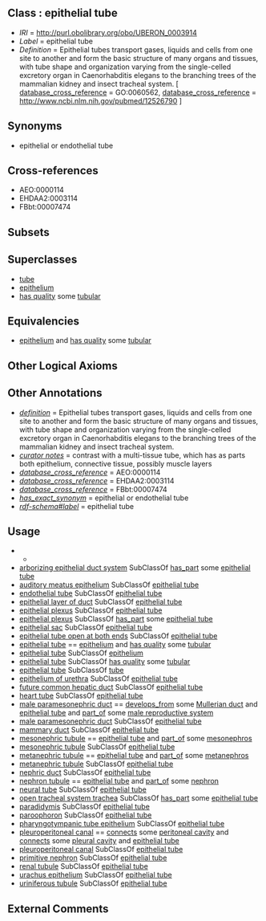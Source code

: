 
## Class : epithelial tube

 * *IRI* = http://purl.obolibrary.org/obo/UBERON_0003914
 * *Label* = epithelial tube
 * *Definition* = Epithelial tubes transport gases, liquids and cells from one site to another and form the basic structure of many organs and tissues, with tube shape and organization varying from the single-celled excretory organ in Caenorhabditis elegans to the branching trees of the mammalian kidney and insect tracheal system. [ [database_cross_reference](../../ef/oboInOwl#hasDbXref.md) = GO:0060562, [database_cross_reference](../../ef/oboInOwl#hasDbXref.md) = http://www.ncbi.nlm.nih.gov/pubmed/12526790 ]

## Synonyms

 * epithelial or endothelial tube

## Cross-references

 * AEO:0000114
 * EHDAA2:0003114
 * FBbt:00007474

## Subsets


## Superclasses

 * [tube](../../UBERON/25/UBERON_0000025.md)
 * [epithelium](../../UBERON/83/UBERON_0000483.md)
 * [has quality](../../RO/86/RO_0000086.md) some [tubular](../../PATO/99/PATO_0002299.md)

## Equivalencies

 * [epithelium](../../UBERON/83/UBERON_0000483.md) and [has quality](../../RO/86/RO_0000086.md) some [tubular](../../PATO/99/PATO_0002299.md)

## Other Logical Axioms


## Other Annotations

 * *[definition](../../IAO/15/IAO_0000115.md)* = Epithelial tubes transport gases, liquids and cells from one site to another and form the basic structure of many organs and tissues, with tube shape and organization varying from the single-celled excretory organ in Caenorhabditis elegans to the branching trees of the mammalian kidney and insect tracheal system.
 * *[curator notes](../../IAO/32/IAO_0000232.md)* = contrast with a multi-tissue tube, which has as parts both epithelium, connective tissue, possibly muscle layers
 * *[database_cross_reference](../../ef/oboInOwl#hasDbXref.md)* = AEO:0000114
 * *[database_cross_reference](../../ef/oboInOwl#hasDbXref.md)* = EHDAA2:0003114
 * *[database_cross_reference](../../ef/oboInOwl#hasDbXref.md)* = FBbt:00007474
 * *[has_exact_synonym](../../ym/oboInOwl#hasExactSynonym.md)* = epithelial or endothelial tube
 * *[rdf-schema#label](../../el/rdf-schema#label.md)* = epithelial tube

## Usage

 * -
 * [arborizing epithelial duct system](../../UBERON/01/UBERON_0007501.md) SubClassOf [has_part](../../BFO/51/BFO_0000051.md) some [epithelial tube](../../UBERON/14/UBERON_0003914.md)
 * [auditory meatus epithelium](../../UBERON/65/UBERON_0010065.md) SubClassOf [epithelial tube](../../UBERON/14/UBERON_0003914.md)
 * [endothelial tube](../../UBERON/15/UBERON_0003915.md) SubClassOf [epithelial tube](../../UBERON/14/UBERON_0003914.md)
 * [epithelial layer of duct](../../UBERON/69/UBERON_0034969.md) SubClassOf [epithelial tube](../../UBERON/14/UBERON_0003914.md)
 * [epithelial plexus](../../UBERON/02/UBERON_0007502.md) SubClassOf [epithelial tube](../../UBERON/14/UBERON_0003914.md)
 * [epithelial plexus](../../UBERON/02/UBERON_0007502.md) SubClassOf [has_part](../../BFO/51/BFO_0000051.md) some [epithelial tube](../../UBERON/14/UBERON_0003914.md)
 * [epithelial sac](../../UBERON/99/UBERON_0007499.md) SubClassOf [epithelial tube](../../UBERON/14/UBERON_0003914.md)
 * [epithelial tube open at both ends](../../UBERON/00/UBERON_0007500.md) SubClassOf [epithelial tube](../../UBERON/14/UBERON_0003914.md)
 * [epithelial tube](../../UBERON/14/UBERON_0003914.md) == [epithelium](../../UBERON/83/UBERON_0000483.md) and [has quality](../../RO/86/RO_0000086.md) some [tubular](../../PATO/99/PATO_0002299.md)
 * [epithelial tube](../../UBERON/14/UBERON_0003914.md) SubClassOf [epithelium](../../UBERON/83/UBERON_0000483.md)
 * [epithelial tube](../../UBERON/14/UBERON_0003914.md) SubClassOf [has quality](../../RO/86/RO_0000086.md) some [tubular](../../PATO/99/PATO_0002299.md)
 * [epithelial tube](../../UBERON/14/UBERON_0003914.md) SubClassOf [tube](../../UBERON/25/UBERON_0000025.md)
 * [epithelium of urethra](../../UBERON/25/UBERON_0002325.md) SubClassOf [epithelial tube](../../UBERON/14/UBERON_0003914.md)
 * [future common hepatic duct](../../UBERON/81/UBERON_0010081.md) SubClassOf [epithelial tube](../../UBERON/14/UBERON_0003914.md)
 * [heart tube](../../UBERON/41/UBERON_0004141.md) SubClassOf [epithelial tube](../../UBERON/14/UBERON_0003914.md)
 * [male paramesonephric duct](../../UBERON/47/UBERON_0013247.md) == [develops_from](../../RO/02/RO_0002202.md) some [Mullerian duct](../../UBERON/90/UBERON_0003890.md) and [epithelial tube](../../UBERON/14/UBERON_0003914.md) and [part_of](../../BFO/50/BFO_0000050.md) some [male reproductive system](../../UBERON/79/UBERON_0000079.md)
 * [male paramesonephric duct](../../UBERON/47/UBERON_0013247.md) SubClassOf [epithelial tube](../../UBERON/14/UBERON_0003914.md)
 * [mammary duct](../../UBERON/65/UBERON_0001765.md) SubClassOf [epithelial tube](../../UBERON/14/UBERON_0003914.md)
 * [mesonephric tubule](../../UBERON/83/UBERON_0000083.md) == [epithelial tube](../../UBERON/14/UBERON_0003914.md) and [part_of](../../BFO/50/BFO_0000050.md) some [mesonephros](../../UBERON/80/UBERON_0000080.md)
 * [mesonephric tubule](../../UBERON/83/UBERON_0000083.md) SubClassOf [epithelial tube](../../UBERON/14/UBERON_0003914.md)
 * [metanephric tubule](../../UBERON/06/UBERON_0005106.md) == [epithelial tube](../../UBERON/14/UBERON_0003914.md) and [part_of](../../BFO/50/BFO_0000050.md) some [metanephros](../../UBERON/81/UBERON_0000081.md)
 * [metanephric tubule](../../UBERON/06/UBERON_0005106.md) SubClassOf [epithelial tube](../../UBERON/14/UBERON_0003914.md)
 * [nephric duct](../../UBERON/01/UBERON_0009201.md) SubClassOf [epithelial tube](../../UBERON/14/UBERON_0003914.md)
 * [nephron tubule](../../UBERON/31/UBERON_0001231.md) == [epithelial tube](../../UBERON/14/UBERON_0003914.md) and [part_of](../../BFO/50/BFO_0000050.md) some [nephron](../../UBERON/85/UBERON_0001285.md)
 * [neural tube](../../UBERON/49/UBERON_0001049.md) SubClassOf [epithelial tube](../../UBERON/14/UBERON_0003914.md)
 * [open tracheal system trachea](../../UBERON/27/UBERON_0003127.md) SubClassOf [has_part](../../BFO/51/BFO_0000051.md) some [epithelial tube](../../UBERON/14/UBERON_0003914.md)
 * [paradidymis](../../UBERON/48/UBERON_0013248.md) SubClassOf [epithelial tube](../../UBERON/14/UBERON_0003914.md)
 * [paroophoron](../../UBERON/49/UBERON_0013249.md) SubClassOf [epithelial tube](../../UBERON/14/UBERON_0003914.md)
 * [pharyngotympanic tube epithelium](../../UBERON/62/UBERON_0010062.md) SubClassOf [epithelial tube](../../UBERON/14/UBERON_0003914.md)
 * [pleuroperitoneal canal](../../UBERON/79/UBERON_0006279.md) == [connects](../../RO/76/RO_0002176.md) some [peritoneal cavity](../../UBERON/79/UBERON_0001179.md) and [connects](../../RO/76/RO_0002176.md) some [pleural cavity](../../UBERON/02/UBERON_0002402.md) and [epithelial tube](../../UBERON/14/UBERON_0003914.md)
 * [pleuroperitoneal canal](../../UBERON/79/UBERON_0006279.md) SubClassOf [epithelial tube](../../UBERON/14/UBERON_0003914.md)
 * [primitive nephron](../../UBERON/32/UBERON_0010532.md) SubClassOf [epithelial tube](../../UBERON/14/UBERON_0003914.md)
 * [renal tubule](../../UBERON/73/UBERON_0009773.md) SubClassOf [epithelial tube](../../UBERON/14/UBERON_0003914.md)
 * [urachus epithelium](../../UBERON/02/UBERON_0011202.md) SubClassOf [epithelial tube](../../UBERON/14/UBERON_0003914.md)
 * [uriniferous tubule](../../UBERON/84/UBERON_0007684.md) SubClassOf [epithelial tube](../../UBERON/14/UBERON_0003914.md)

## External Comments


